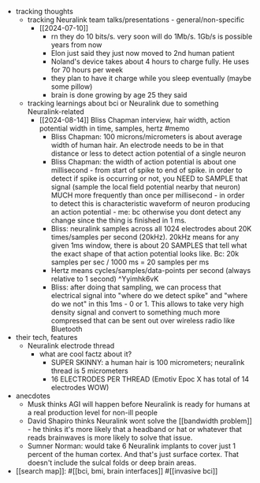   * tracking thoughts
    * tracking Neuralink team talks/presentations - general/non-specific
      * [[2024-07-10]]
        * rn they do 10 bits/s. very soon will do 1Mb/s. 1Gb/s is possible years from now
        * Elon just said they just now moved to 2nd human patient
        * Noland's device takes about 4 hours to charge fully. He uses for 70 hours per week
        * they plan to have it charge while you sleep eventually (maybe some pillow) 
        * brain is done growing by age 25 they said
    * tracking learnings about bci or Neuralink due to something Neuralink-related
      * [[2024-08-14]] Bliss Chapman interview, hair width, action potential width in time, samples, hertz #memo
        * Bliss Chapman: 100 microns/micrometers is about average width of human hair. An electrode needs to be in that distance or less to detect action potential of a single neuron
        * Bliss Chapman: the width of action potential is about one millisecond - from start of spike to end of spike. in order to detect if spike is occurring or not, you NEED to SAMPLE that signal (sample the local field potential nearby that neuron) MUCH more frequently than once per millisecond - in order to detect this is characteristic waveform of neuron producing an action potential - me: bc otherwise you dont detect any change since the thing is finished in 1 ms. 
        * Bliss: neuralink samples across all 1024 electrodes about 20K times/samples per second (20kHz). 20kHz means for any given 1ms window, there is about 20 SAMPLES that tell what the exact shape of that action potential looks like. Bc: 20k samples per sec / 1000 ms = 20 samples per ms
        * Hertz means cycles/samples/data-points per second (always relative to 1 second) ^Yyimhk6vK
        * Bliss: after doing that sampling, we can process that electrical signal into "where do we detect spike" and "where do we not" in this 1ms - 0 or 1. This allows to take very high density signal and convert to something much more compressed that can be sent out over wireless radio like Bluetooth
  * their tech, features
    * Neuralink electrode thread
      * what are cool factz about it?
        * SUPER SKINNY: a human hair is 100 micrometers; neuralink thread is 5 micrometers
        * 16 ELECTRODES PER THREAD (Emotiv Epoc X has total of 14 electrodes WOW)
  * anecdotes
    * Musk thinks AGI will happen before Neuralink is ready for humans at a real production level for non-ill people
    * David Shapiro thinks Neuralink wont solve the [[bandwidth problem]] - he thinks it's more likely that a headband or hat or whatever that reads brainwaves is more likely to solve that issue.
    * Sumner Norman: would take 6 Neuralink implants to cover just 1 percent of the human cortex. And that's just surface cortex. That doesn't include the sulcal folds or deep brain areas.
  * [[search map]]: #[[bci, bmi, brain interfaces]] #[[invasive bci]]